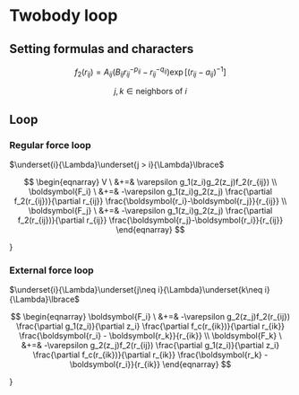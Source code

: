 # Twobody loop

## Setting formulas and characters

$$f_2(r_{ij}) = A_{ij}(B_{ij}r_{ij}^{-p_{ij}}-r_{ij}^{-q_{ij}})\exp[(r_{ij}-a_{ij})^{-1}]$$

$$j,k \in \text{neighbors of } i $$

## Loop
### Regular force loop

$\underset{i}{\Lambda}\underset{j > i}{\Lambda}\lbrace$

$$
\begin{eqnarray}
V \ &+=& \varepsilon g_1(z_i)g_2(z_j)f_2(r_{ij}) \\
\boldsymbol{F_i} \ &+=&
    -\varepsilon g_1(z_i)g_2(z_j) 
    \frac{\partial f_2(r_{ij})}{\partial r_{ij}}
    \frac{\boldsymbol{r_i}-\boldsymbol{r_j}}{r_{ij}} \\
\boldsymbol{F_j} \ &+=&
    -\varepsilon g_1(z_i)g_2(z_j) 
    \frac{\partial f_2(r_{ij})}{\partial r_{ij}} 
    \frac{\boldsymbol{r_j}-\boldsymbol{r_i}}{r_{ij}}
\end{eqnarray}
$$

$\rbrace$

### External force loop

$\underset{i}{\Lambda}\underset{j\neq i}{\Lambda}\underset{k\neq i}{\Lambda}\lbrace$

$$
\begin{eqnarray}
\boldsymbol{F_i} \ &+=&
    -\varepsilon g_2(z_j)f_2(r_{ij})
    \frac{\partial g_1(z_i)}{\partial z_i}
    \frac{\partial f_c(r_{ik})}{\partial r_{ik}}
    \frac{\boldsymbol{r_i} - \boldsymbol{r_k}}{r_{ik}} \\
\boldsymbol{F_k} \ &+=&
    -\varepsilon g_2(z_j)f_2(r_{ij})
    \frac{\partial g_1(z_i)}{\partial z_i}
    \frac{\partial f_c(r_{ik})}{\partial r_{ik}}
    \frac{\boldsymbol{r_k} - \boldsymbol{r_i}}{r_{ik}}
\end{eqnarray}
$$

$\rbrace$
